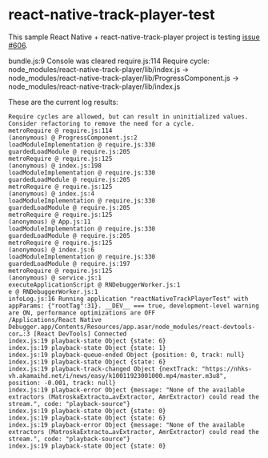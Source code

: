 # react-native-track-player-test

This sample React Native + react-native-track-player project is testing [issue #606](https://github.com/react-native-kit/react-native-track-player/issues/606).

bundle.js:9 Console was cleared
require.js:114 Require cycle: node_modules/react-native-track-player/lib/index.js -> node_modules/react-native-track-player/lib/ProgressComponent.js -> node_modules/react-native-track-player/lib/index.js

These are the current log results:
```
Require cycles are allowed, but can result in uninitialized values. Consider refactoring to remove the need for a cycle.
metroRequire @ require.js:114
(anonymous) @ ProgressComponent.js:2
loadModuleImplementation @ require.js:330
guardedLoadModule @ require.js:205
metroRequire @ require.js:125
(anonymous) @ index.js:198
loadModuleImplementation @ require.js:330
guardedLoadModule @ require.js:205
metroRequire @ require.js:125
(anonymous) @ index.js:4
loadModuleImplementation @ require.js:330
guardedLoadModule @ require.js:205
metroRequire @ require.js:125
(anonymous) @ App.js:11
loadModuleImplementation @ require.js:330
guardedLoadModule @ require.js:205
metroRequire @ require.js:125
(anonymous) @ index.js:6
loadModuleImplementation @ require.js:330
guardedLoadModule @ require.js:197
metroRequire @ require.js:125
(anonymous) @ service.js:1
executeApplicationScript @ RNDebuggerWorker.js:1
e @ RNDebuggerWorker.js:1
infoLog.js:16 Running application "reactNativeTrackPlayerTest" with appParams: {"rootTag":31}. __DEV__ === true, development-level warning are ON, performance optimizations are OFF
/Applications/React Native Debugger.app/Contents/Resources/app.asar/node_modules/react-devtools-cor…:3 [React DevTools] Connected
index.js:19 playback-state Object {state: 6}
index.js:19 playback-state Object {state: 1}
index.js:19 playback-queue-ended Object {position: 0, track: null}
index.js:19 playback-state Object {state: 6}
index.js:19 playback-track-changed Object {nextTrack: "https://nhks-vh.akamaihd.net/i/news/easy/k10011923001000.mp4/master.m3u8", position: -0.001, track: null}
index.js:19 playback-error Object {message: "None of the available extractors (MatroskaExtracto…avExtractor, AmrExtractor) could read the stream.", code: "playback-source"}
index.js:19 playback-state Object {state: 0}
index.js:19 playback-state Object {state: 6}
index.js:19 playback-error Object {message: "None of the available extractors (MatroskaExtracto…avExtractor, AmrExtractor) could read the stream.", code: "playback-source"}
index.js:19 playback-state Object {state: 0}
```
